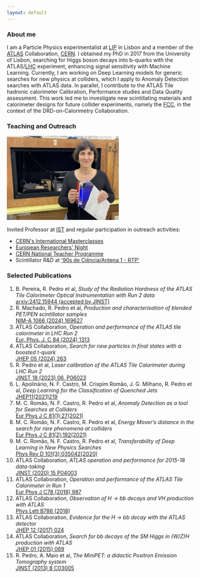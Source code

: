 ```yaml
---
layout: default
---
```


### About me

I am a Particle Physics experimentalist at [LIP](https://www.lip.pt/) in Lisbon and a member of the [ATLAS](https://atlas.cern/) Collaboration, [CERN](https://cern.ch/). I obtained my PhD in 2017 from the University of Lisbon, searching for Higgs boson decays into b-quarks with the ATLAS/[LHC](https://home.cern/science/accelerators/large-hadron-collider) experiment, enhancing signal sensitivity with Machine Learning. Currently, I am working on Deep Learning models for generic searches for new physics at colliders, which I apply to Anomaly Detection searches with ATLAS data. In parallel, I contribute to the ATLAS Tile hadronic calorimeter Calibration, Performance studies and Data Quality assessment. This work led me to investigate new scintillating materials and calorimeter designs for future collider experiments, namely the [FCC](https://fcc.web.cern.ch), in the context of the DRD-on-Calorimetry Collaboration.

### Teaching and Outreach

<img src="./IMG_2012.jpg" width="300">

 Invited Professor at [IST](https://tecnico.ulisboa.pt/pt/) and regular participation in outreach activities:
- [CERN's International Masterclasses](https://ippog.org/imc-international-masterclasses)
- [European Researchers' Night](https://noitedosinvestigadores.org)
- [CERN National Teacher Programme](https://teachers.cern/national-teacher-programmes)
- Scintillator R&D at ['90s de Ciência/Antena 1 - RTP'](https://www.rtp.pt/play/p2936/e665190/90-segundos-ciencia)



### Selected Publications
1. B. Pereira, R. Pedro et al, *Study of the Radiation Hardness of the ATLAS Tile Calorimeter Optical Instrumentation with Run 2 data*  
[arxiv:2412.15944 (accepted by JINST)](https://arxiv.org/pdf/2412.15944) 
1. R. Machado, R. Pedro et al, *Production and characterisation of blended PET/PEN scintillator samples*  
[NIM-A 1066 (2024) 169627](https://www.sciencedirect.com/science/article/pii/S0168900224005539?via%3Dihub)
1. ATLAS Collaboration, *Operation and performance of the ATLAS tile calorimeter in LHC Run 2*  
[Eur. Phys. J. C 84 (2024) 1313](https://link.springer.com/article/10.1140/epjc/s10052-024-13151-4)
1. ATLAS Collaboration, *Search for new particles in final states with a boosted t-quark*  
[JHEP 05 (2024) 263](https://link.springer.com/article/10.1007/JHEP05(2024)263)
1. R. Pedro et al, *Laser calibration of the ATLAS Tile Calorimeter during LHC Run 2*  
[JINST 18 (2023) 06, P06023](https://iopscience.iop.org/article/10.1088/1748-0221/18/06/P06023/pdf)
1. L. Apolinário, N. F. Castro, M. Crispim Romão, J. G. Milhano, R. Pedro et al, *Deep Learning for the Classification of Quenched Jets*  
[JHEP11(2021)219](https://link.springer.com/article/10.1007/JHEP11(2021)219)
1. M. C. Romão, N. F. Castro, R. Pedro et al, *Anomaly Detection as a tool for Searches at Colliders*  
[Eur Phys J C 81(1):27(2021)](https://link.springer.com/article/10.1140/epjc/s10052-020-08807-w)
1. M. C. Romão, N. F. Castro, R. Pedro et al, *Energy Mover’s distance in the search for rare phenomena at colliders*  
[Eur Phys J C 81(2):192(2021)](https://link.springer.com/article/10.1140/epjc/s10052-021-08891-6)
1. M. C. Romão, N. F. Castro, R. Pedro et al, *Transferability of Deep Learning in New Physics Searches*  
[Phys Rev D 101(3):035042(2020)](https://journals.aps.org/prd/pdf/10.1103/PhysRevD.101.035042)
1. ATLAS Collaboration, *ATLAS operation and performance for 2015-18 data-taking*  
[JINST (2020) 15 P04003](https://iopscience.iop.org/article/10.1088/1748-0221/15/04/P04003)
1. ATLAS Collaboration, *Operation and performance of the ATLAS Tile Calorimeter in Run 1*  
[Eur Phys J C78 (2018) 987](https://link.springer.com/article/10.1140/epjc/s10052-018-6374-z)
1. ATLAS Collaboration, *Observation of H → bb decays and VH production with ATLAS*  
[Phys Lett B786 (2018)](https://www.sciencedirect.com/science/article/pii/S0370269318307056)
1. ATLAS Collaboration, *Evidence for the H → bb decay with the ATLAS detector*  
[JHEP 12 (2017) 024](https://link.springer.com/article/10.1007/JHEP12(2017)024)
1. ATLAS Collaboration, *Search for bb decays of the SM Higgs in (W/Z)H production with ATLAS*  
[JHEP 01 (2015) 069](https://link.springer.com/article/10.1007/JHEP01(2015)069)
1. R. Pedro, A. Maio et al, *The MiniPET: a didactic Positron Emission Tomography system*  
[JINST (2013) 8 C03005](https://iopscience.iop.org/article/10.1088/1748-0221/8/03/C03005/pdf)